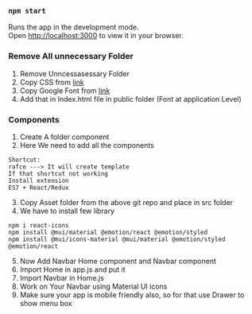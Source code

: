 ### `npm start`

Runs the app in the development mode.\
Open [http://localhost:3000](http://localhost:3000) to view it in your browser.

### Remove All unnecessary Folder
1. Remove Unncessasessary Folder
2. Copy CSS from [link](https://github.com/thehyperart11/Restaurant-Landing-Page-Tutorial/blob/main/src/App.css)
3. Copy Google Font from [link](https://fonts.google.com/selection/embed)
4. Add that in Index.html file in public folder (Font at application Level)

### Components
1. Create A folder component
2. Here We need to add all the components
```
Shortcut:
rafce ---> It will create template 
If that shortcut not working
Install extension
ES7 + React/Redux
```
3. Copy Asset folder from the above git repo and place in src folder
4. We have to install few library
```
npm i react-icons
npm install @mui/material @emotion/react @emotion/styled
npm install @mui/icons-material @mui/material @emotion/styled @emotion/react
```
5. Now Add Navbar Home component and Navbar component
6. Import Home in app.js and put it 
7. Import Navbar in Home.js
8. Work on Your Navbar using Material UI icons
9. Make sure your app is mobile friendly also, so for that use Drawer to show menu box
